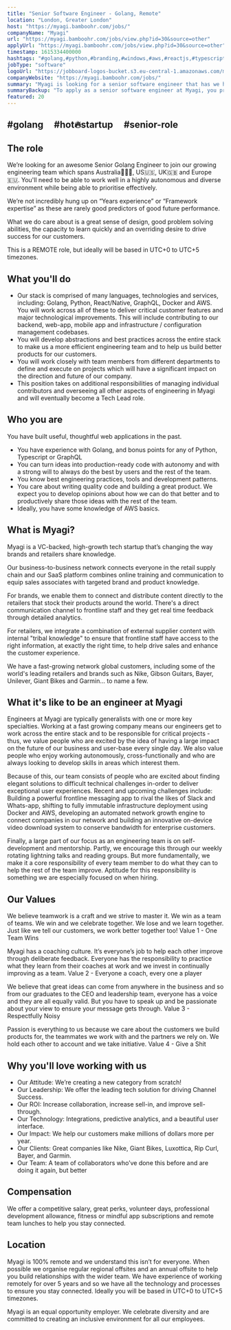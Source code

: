 ```yaml
---
title: "Senior Software Engineer - Golang, Remote"
location: "London, Greater London"
host: "https://myagi.bamboohr.com/jobs/"
companyName: "Myagi"
url: "https://myagi.bamboohr.com/jobs/view.php?id=30&source=other"
applyUrl: "https://myagi.bamboohr.com/jobs/view.php?id=30&source=other"
timestamp: 1615334400000
hashtags: "#golang,#python,#branding,#windows,#aws,#reactjs,#typescript,#docker,#content,#management"
jobType: "software"
logoUrl: "https://jobboard-logos-bucket.s3.eu-central-1.amazonaws.com/myagi"
companyWebsite: "https://myagi.bamboohr.com/jobs/"
summary: "Myagi is looking for a senior software engineer that has we have experience of working remotely for over 5 years and so we have all the technology and processes to ensure you stay connected."
summaryBackup: "To apply as a senior software engineer at Myagi, you preferably need to have some knowledge of: #golang, #python, #branding."
featured: 20
---
```


## #golang     #hot🔥startup     #senior-role

## The role

We’re looking for an awesome Senior Golang Engineer to join our growing engineering team which spans Australia🦘🇦🇺, US🇺🇸, UK🇬🇧 and Europe🇪🇺. You'll need to be able to work well in a highly autonomous and diverse environment while being able to prioritise effectively.

We’re not incredibly hung up on “Years experience” or “Framework expertise” as these are rarely good predictors of good future performance.

What we do care about is a great sense of design, good problem solving abilities, the capacity to learn quickly and an overriding desire to drive success for our customers.

This is a REMOTE role, but ideally will be based in UTC+0 to UTC+5 timezones.

## What you'll do

*   Our stack is comprised of many languages, technologies and services, including: Golang, Python, React/Native, GraphQL, Docker and AWS. You will work across all of these to deliver critical customer features and major technological improvements. This will include contributing to our backend, web-app, mobile app and infrastructure / configuration management codebases.
*   You will develop abstractions and best practices across the entire stack to make us a more efficient engineering team and to help us build better products for our customers.
*   You will work closely with team members from different departments to define and execute on projects which will have a significant impact on the direction and future of our company.
*   This position takes on additional responsibilities of managing individual contributors and overseeing all other aspects of engineering in Myagi and will eventually become a Tech Lead role.  
    

## Who you are

You have built useful, thoughtful web applications in the past.

*   You have experience with Golang, and bonus points for any of Python, Typescript or GraphQL
*   You can turn ideas into production-ready code with autonomy and with a strong will to always do the best by users and the rest of the team.
*   You know best engineering practices, tools and development patterns.
*   You care about writing quality code and building a great product. We expect you to develop opinions about how we can do that better and to productively share those ideas with the rest of the team.
*   Ideally, you have some knowledge of AWS basics.

## What is Myagi?

Myagi is a VC-backed, high-growth tech startup that’s changing the way brands and retailers share knowledge.

Our business-to-business network connects everyone in the retail supply chain and our SaaS platform combines online training and communication to equip sales associates with targeted brand and product knowledge.

For brands, we enable them to connect and distribute content directly to the retailers that stock their products around the world. There's a direct communication channel to frontline staff and they get real time feedback through detailed analytics.

For retailers, we integrate a combination of external supplier content with internal "tribal knowledge" to ensure that frontline staff have access to the right information, at exactly the right time, to help drive sales and enhance the customer experience.

We have a fast-growing network global customers, including some of the world's leading retailers and brands such as Nike, Gibson Guitars, Bayer, Unilever, Giant Bikes and Garmin... to name a few.

## What it's like to be an engineer at Myagi

Engineers at Myagi are typically generalists with one or more key specialties. Working at a fast growing company means our engineers get to work across the entire stack and to be responsible for critical projects - thus, we value people who are excited by the idea of having a large impact on the future of our business and user-base every single day. We also value people who enjoy working autonomously, cross-functionally and who are always looking to develop skills in areas which interest them.

Because of this, our team consists of people who are excited about finding elegant solutions to difficult technical challenges in-order to deliver exceptional user experiences. Recent and upcoming challenges include: Building a powerful frontline messaging app to rival the likes of Slack and Whats-app, shifting to fully immutable infrastructure deployment using Docker and AWS, developing an automated network growth engine to connect companies in our network and building an innovative on-device video download system to conserve bandwidth for enterprise customers.

Finally, a large part of our focus as an engineering team is on self-development and mentorship. Partly, we encourage this through our weekly rotating lightning talks and reading groups. But more fundamentally, we make it a core responsibility of every team member to do what they can to help the rest of the team improve. Aptitude for this responsibility is something we are especially focused on when hiring.

## Our Values

We believe teamwork is a craft and we strive to master it. We win as a team of teams. We win and we celebrate together. We lose and we learn together. Just like we tell our customers, we work better together too! Value 1 - One Team Wins

Myagi has a coaching culture. It’s everyone’s job to help each other improve through deliberate feedback. Everyone has the responsibility to practice what they learn from their coaches at work and we invest in continually improving as a team. Value 2 - Everyone a coach, every one a player

We believe that great ideas can come from anywhere in the business and so from our graduates to the CEO and leadership team, everyone has a voice and they are all equally valid. But you have to speak up and be passionate about your view to ensure your message gets through. Value 3 - Respectfully Noisy

Passion is everything to us because we care about the customers we build products for, the teammates we work with and the partners we rely on. We hold each other to account and we take initiative. Value 4 - Give a Shit

## Why you'll love working with us

*   Our Attitude: We’re creating a new category from scratch!
*   Our Leadership: We offer the leading tech solution for driving Channel Success.
*   Our ROI: Increase collaboration, increase sell-in, and improve sell-through.
*   Our Technology: Integrations, predictive analytics, and a beautiful user interface.
*   Our Impact: We help our customers make millions of dollars more per year.
*   Our Clients: Great companies like Nike, Giant Bikes, Luxottica, Rip Curl, Bayer, and Garmin.
*   Our Team: A team of collaborators who’ve done this before and are doing it again, but better

## Compensation

We offer a competitive salary, great perks, volunteer days, professional development allowance, fitness or mindful app subscriptions and remote team lunches to help you stay connected. 

## Location

Myagi is 100% remote and we understand this isn’t for everyone. When possible we organise regular regional offsites and an annual offsite to help you build relationships with the wider team. We have experience of working remotely for over 5 years and so we have all the technology and processes to ensure you stay connected. Ideally you will be based in UTC+0 to UTC+5 timezones.

Myagi is an equal opportunity employer. We celebrate diversity and are committed to creating an inclusive environment for all our employees.
